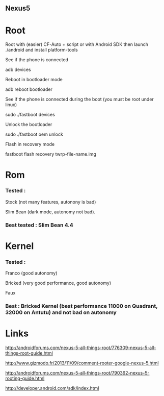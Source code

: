 Nexus5
------

Root
====

Root with (easier)
CF-Auto  + script
or with
Android SDK then launch ./android and install platform-tools

See if the phone is connected

 adb devices

Reboot in bootloader mode

adb reboot bootloader

See if the phone is connected during the boot (you must be root under linux)

sudo ./fastboot devices

Unlock the bootloader

sudo ./fastboot oem unlock

Flash in recovery mode

fastboot flash recovery twrp-file-name.img


Rom
===

### Tested : 

Stock (not many features, autonony is bad)

Slim Bean (dark mode, autonomy not bad).

### Best tested : Slim Bean 4.4 

Kernel
======

### Tested : 
Franco (good autonomy)

Bricked (very good performance, good autonomy)

Faux

### Best : Bricked Kernel (best performance 11000 on Quadrant, 32000 on Antutu) and not bad on autonomy


Links
=====

http://androidforums.com/nexus-5-all-things-root/776309-nexus-5-all-things-root-guide.html

http://www.gizmodo.fr/2013/11/09/comment-rooter-google-nexus-5.html

http://androidforums.com/nexus-5-all-things-root/790362-nexus-5-rooting-guide.html

http://developer.android.com/sdk/index.html

